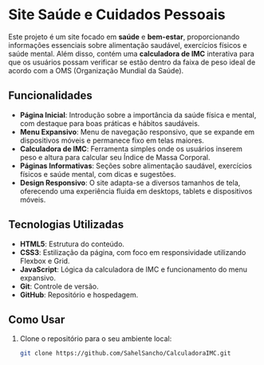 # Site Saúde e Cuidados Pessoais

Este projeto é um site focado em **saúde** e **bem-estar**, proporcionando informações essenciais sobre alimentação saudável, exercícios físicos e saúde mental. Além disso, contém uma **calculadora de IMC** interativa para que os usuários possam verificar se estão dentro da faixa de peso ideal de acordo com a OMS (Organização Mundial da Saúde).

## Funcionalidades

- **Página Inicial**: Introdução sobre a importância da saúde física e mental, com destaque para boas práticas e hábitos saudáveis.
- **Menu Expansivo**: Menu de navegação responsivo, que se expande em dispositivos móveis e permanece fixo em telas maiores.
- **Calculadora de IMC**: Ferramenta simples onde os usuários inserem peso e altura para calcular seu Índice de Massa Corporal.
- **Páginas Informativas**: Seções sobre alimentação saudável, exercícios físicos e saúde mental, com dicas e sugestões.
- **Design Responsivo**: O site adapta-se a diversos tamanhos de tela, oferecendo uma experiência fluida em desktops, tablets e dispositivos móveis.

## Tecnologias Utilizadas

- **HTML5**: Estrutura do conteúdo.
- **CSS3**: Estilização da página, com foco em responsividade utilizando Flexbox e Grid.
- **JavaScript**: Lógica da calculadora de IMC e funcionamento do menu expansivo.
- **Git**: Controle de versão.
- **GitHub**: Repositório e hospedagem.

## Como Usar

1. Clone o repositório para o seu ambiente local:

   ```bash
   git clone https://github.com/SahelSancho/CalculadoraIMC.git
